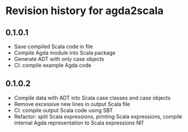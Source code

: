 # Revision history for agda2scala

## 0.1.0.1

* Save compiled Scala code in file
* Compile Agda module into Scala package
* Generate ADT with only case objects
* CI: compile example Agda code

## 0.1.0.2

* Compile data with ADT into Scala case classes and case objects
* Remove excessive new lines in output Scala file
* CI: compile output Scala code using SBT
* Refactor: split Scala expressions, printing Scala expressions, compile internal Agda representation to Scala expressions
Ńľľ